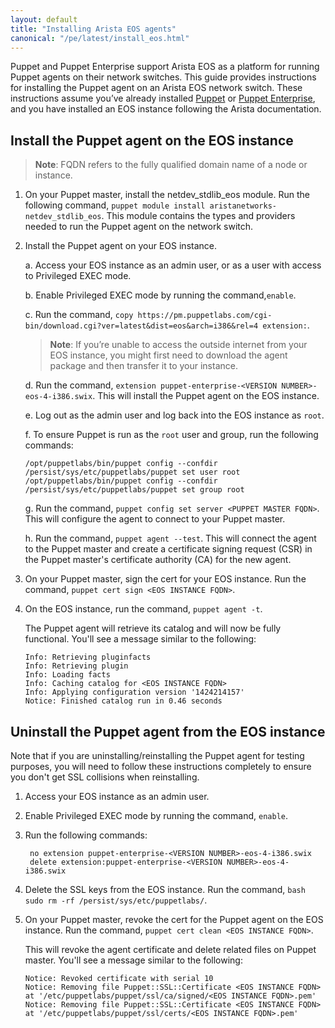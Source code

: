 ```yaml
---
layout: default
title: "Installing Arista EOS agents"
canonical: "/pe/latest/install_eos.html"
---
```


Puppet and Puppet Enterprise support Arista EOS as a platform for running Puppet agents on their network switches. This guide provides instructions for installing the Puppet agent on an Arista EOS network switch. These instructions assume you’ve already installed [Puppet]({{puppet}}/install_pre.html) or [Puppet Enterprise](./install_basic.html), and you have installed an EOS instance following the Arista documentation.


## Install the Puppet agent on the EOS instance

>**Note**: FQDN refers to the fully qualified domain name of a node or instance.

1. On your Puppet master, install the netdev_stdlib_eos module. Run the following command, `puppet module install aristanetworks-netdev_stdlib_eos`. This module contains the types and providers needed to run the Puppet agent on the network switch.

2. Install the Puppet agent on your EOS instance.

   a. Access your EOS instance as an admin user, or as a user with access to Privileged EXEC mode.

   b. Enable Privileged EXEC mode by running the command,`enable`.

   c. Run the command, `copy https://pm.puppetlabs.com/cgi-bin/download.cgi?ver=latest&dist=eos&arch=i386&rel=4 extension:`.

   > **Note**: If you’re unable to access the outside internet from your EOS instance, you might first need to download the agent package and then transfer it to your instance.

   d. Run the command, `extension puppet-enterprise-<VERSION NUMBER>-eos-4-i386.swix`. This will install the Puppet agent on the EOS instance.
   
   e. Log out as the admin user and log back into the EOS instance as `root`.
   
   f. To ensure Puppet is run as the `root` user and group, run the following commands:
   
   ~~~
   /opt/puppetlabs/bin/puppet config --confdir /persist/sys/etc/puppetlabs/puppet set user root
   /opt/puppetlabs/bin/puppet config --confdir /persist/sys/etc/puppetlabs/puppet set group root 
   ~~~

   g. Run the command, `puppet config set server <PUPPET MASTER FQDN>`. This will configure the agent to connect to your Puppet master.

   h. Run the command,  `puppet agent --test`. This will connect the agent to the Puppet master and create a certificate signing request (CSR) in the Puppet master's certificate authority (CA) for the new agent.

3. On your Puppet master, sign the cert for your EOS instance. Run the command, `puppet cert sign <EOS INSTANCE FQDN>`.

4. On the EOS instance, run the command, `puppet agent -t`.

   The Puppet agent will retrieve its catalog and will now be fully functional. You'll see a message similar to the following:

       Info: Retrieving pluginfacts
       Info: Retrieving plugin
       Info: Loading facts
       Info: Caching catalog for <EOS INSTANCE FQDN>
       Info: Applying configuration version '1424214157'
       Notice: Finished catalog run in 0.46 seconds

## Uninstall the Puppet agent from the EOS instance

Note that if you are uninstalling/reinstalling the Puppet agent for testing purposes, you will need to follow these instructions completely to ensure you don't get SSL collisions when reinstalling.

1. Access your EOS instance as an admin user.
2. Enable Privileged EXEC mode by running the command, `enable`.
3. Run the following commands:

        no extension puppet-enterprise-<VERSION NUMBER>-eos-4-i386.swix
        delete extension:puppet-enterprise-<VERSION NUMBER>-eos-4-i386.swix

4. Delete the SSL keys from the EOS instance. Run the command, `bash sudo rm -rf /persist/sys/etc/puppetlabs/`.
5. On your Puppet master, revoke the cert for the Puppet agent on the EOS instance. Run the command, `puppet cert clean <EOS INSTANCE FQDN>`.

   This will revoke the agent certificate and delete related files on Puppet master. You'll see a message similar to the following:

       Notice: Revoked certificate with serial 10
       Notice: Removing file Puppet::SSL::Certificate <EOS INSTANCE FQDN> at '/etc/puppetlabs/puppet/ssl/ca/signed/<EOS INSTANCE FQDN>.pem'
       Notice: Removing file Puppet::SSL::Certificate <EOS INSTANCE FQDN> at '/etc/puppetlabs/puppet/ssl/certs/<EOS INSTANCE FQDN>.pem'
